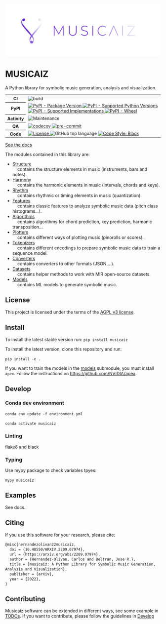 ![plot](docs/images/logo_rectangle.png?raw=true)

# MUSICAIZ

A Python library for symbolic music generation, analysis and visualization.

<!-- SHIELDS -->
<!-- markdownlint-disable -->
<table>
  <colgroup>
    <col style="width: 10%;"/>
    <col style="width: 90%;"/>
  </colgroup>
  <tbody>
    <tr>
      <th>CI</th>
      <td>
        <img alt="build" src="https://github.com/carlosholivan/musicaiz/actions/workflows/ci.yml/badge.svg"/>
        </a>
      </td>
    </tr>
    <tr>
      <th>PyPI</th>
      <td>
        <a href="https://pypi.org/project/PyFLP">
          <img alt="PyPI - Package Version" src="https://img.shields.io/pypi/v/musicaiz"/>
        </a>
        <a href="https://pypi.org/project/musicaiz">
          <img alt="PyPI - Supported Python Versions" src="https://img.shields.io/pypi/pyversions/musicaiz?logo=python&amp;logoColor=white"/>
        </a>
        <a href="https://pypi.org/project/musicaiz">
          <img alt="PyPI - Supported Implementations" src="https://img.shields.io/pypi/implementation/musicaiz"/>
        </a>
        <a href="https://pypi.org/project/PyFLP">
          <img alt="PyPI - Wheel" src="https://img.shields.io/pypi/wheel/musicaiz"/>
        </a>
      </td>
    </tr>
    <tr>
      <th>Activity</th>
      <td>
        <img alt="Maintenance" src="https://img.shields.io/maintenance/yes/2022"/>
      </td>
    </tr>
    <tr>
      <th>QA</th>
      <td>
        <a href="https://codecov.io/gh/carlosholivan/musicaiz">
          <img alt="codecov" src="https://codecov.io/gh/carlosholivan/musicaiz/branch/main/graph/badge.svg?token=RGSRMMF8PF"/>
        </a>
        <a href="https://github.com/pre-commit/pre-commit">
          <img alt="pre-commit" src="https://img.shields.io/badge/pre--commit-enabled-brightgreen?logo=pre-commit&amp;logoColor=white"/>
        </a>
      </td>
    </tr>
    <tr>
      <th>Code</th>
      <td>
        <a href="https://github.com/demberto/PyFLP/blob/master/LICENSE">
          <img alt="License" src="https://img.shields.io/github/license/carlosholivan/musicaiz"/>
        </a>
        <img alt="GitHub top language" src="https://img.shields.io/github/languages/top/carlosholivan/musicaiz"/>
        <a href="https://github.com/psf/black">
          <img alt="Code Style: Black" src="https://img.shields.io/badge/code%20style-black-black"/>
        </a>
      </td>
    </tr>
  </tbody>
</table>


[See the docs](https://carlosholivan.github.io/musicaiz)

The modules contained in this library are:

- [Structure](musicaiz/structure/)<br/>
&nbsp;&nbsp;&nbsp;&nbsp;contains the structure elements in music (instruments, bars and notes).
- [Harmony](musicaiz/harmony/)<br/>
&nbsp;&nbsp;&nbsp;&nbsp;contains the harmonic elements in music (intervals, chords and keys).
- [Rhythm](musicaiz/rhythm/)<br/>
&nbsp;&nbsp;&nbsp;&nbsp;contains rhythmic or timing elements in music (quantization).
- [Features](musicaiz/features/)<br/>
&nbsp;&nbsp;&nbsp;&nbsp;contains classic features to analyze symbolic music data (pitch class histograms...).
- [Algorithms](musicaiz/algorithms/)<br/>
&nbsp;&nbsp;&nbsp;&nbsp;contains algorithms for chord prediction, key prediction, harmonic transposition...
- [Plotters](musicaiz/plotters/)<br/>
&nbsp;&nbsp;&nbsp;&nbsp;contains different ways of plotting music (pinorolls or scores).
- [Tokenizers](musicaiz/tokenizers/)<br/>
&nbsp;&nbsp;&nbsp;&nbsp;contains different encodings to prepare symbolic music data to train a sequence model.
- [Converters](musicaiz/harmony/)<br/>
&nbsp;&nbsp;&nbsp;&nbsp;contains converters to other formats (JSON,...).
- [Datasets](musicaiz/datasets/)<br/>
&nbsp;&nbsp;&nbsp;&nbsp;contains helper methods to work with MIR open-source datasets.
- [Models](musicaiz/models/)<br/>
&nbsp;&nbsp;&nbsp;&nbsp;contains ML models to generate symbolic music.

## License

This project is licensed under the terms of the [AGPL v3 license](LICENSE).


## Install

To install the latest stable version run: `pip install musicaiz`

To install the latest version, clone this repository and run:

`pip install -e .`

If you want to train the models in the [models](musicaiz/models/) submodule, you must install `apex`. Follow the instructions on https://github.com/NVIDIA/apex.


## Develop

### Conda dev environment

`conda env update -f environment.yml`

`conda activate musicaiz`

### Linting

flake8 and black

### Typing

Use mypy package to check variables tpyes:

`mypy musicaiz`

## Examples

See docs.

## Citing

If you use this software for your research, please cite:

````
@misc{hernandezolivan22musicaiz,
  doi = {10.48550/ARXIV.2209.07974},
  url = {https://arxiv.org/abs/2209.07974},
  author = {Hernandez-Olivan, Carlos and Beltran, Jose R.},
  title = {musicaiz: A Python Library for Symbolic Music Generation, Analysis and Visualization},
  publisher = {arXiv},
  year = {2022},
}
````

## Contributing

Musicaiz software can be extended in different ways, see some example in [TODOs](TODOs.md). If you want to contribute, please follow the guidelines in [Develop](##Develop)
